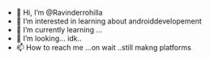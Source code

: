 - 👋 Hi, I’m @Ravinderrohilla
- 👀 I’m interested in learning about androiddevelopement
- 🌱 I’m currently learning ...
- 💞️ I’m looking... idk..
- 📫 How to reach me ...on wait ..still makng platforms

<!---
Ravinderrohilla/Ravinderrohilla is a ✨ special ✨ repository because its `README.md` (this file) appears on your GitHub profile.
You can click the Preview link to take a look at your changes.
--->
